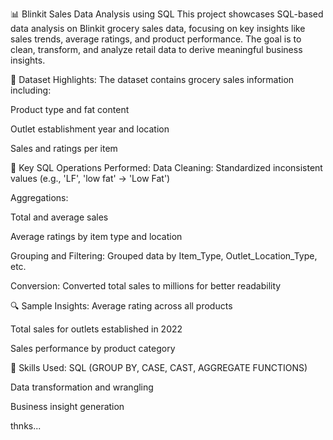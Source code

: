 📊 Blinkit Sales Data Analysis using SQL
This project showcases SQL-based data analysis on Blinkit grocery sales data, focusing on key insights like sales trends, average ratings, and product performance. The goal is to clean, transform, and analyze retail data to derive meaningful business insights.

🛒 Dataset Highlights:
The dataset contains grocery sales information including:

Product type and fat content

Outlet establishment year and location

Sales and ratings per item

🧮 Key SQL Operations Performed:
Data Cleaning: Standardized inconsistent values (e.g., 'LF', 'low fat' → 'Low Fat')

Aggregations:

Total and average sales

Average ratings by item type and location

Grouping and Filtering: Grouped data by Item_Type, Outlet_Location_Type, etc.

Conversion: Converted total sales to millions for better readability

🔍 Sample Insights:
Average rating across all products

Total sales for outlets established in 2022

Sales performance by product category

🧠 Skills Used:
SQL (GROUP BY, CASE, CAST, AGGREGATE FUNCTIONS)

Data transformation and wrangling

Business insight generation

thnks...
